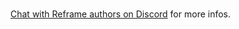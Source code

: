 <br/>

[Chat with Reframe authors on Discord](https://discord.gg/kqXf65G) for more infos.

<br/>
<br/>

